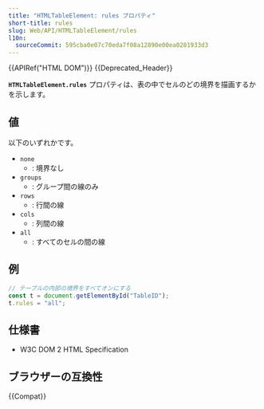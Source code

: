 ```yaml
---
title: "HTMLTableElement: rules プロパティ"
short-title: rules
slug: Web/API/HTMLTableElement/rules
l10n:
  sourceCommit: 595cba0e07c70eda7f08a12890e00ea0281933d3
---
```


{{APIRef("HTML DOM")}} {{Deprecated_Header}}

**`HTMLTableElement.rules`** プロパティは、表の中でセルのどの境界を描画するかを示します。

## 値

以下のいずれかです。

- `none`
  - : 境界なし
- `groups`
  - : グループ間の線のみ
- `rows`
  - : 行間の線
- `cols`
  - : 列間の線
- `all`
  - : すべてのセルの間の線

## 例

```js
// テーブルの内部の境界をすべてオンにする
const t = document.getElementById("TableID");
t.rules = "all";
```

## 仕様書

- W3C DOM 2 HTML Specification

## ブラウザーの互換性

{{Compat}}
